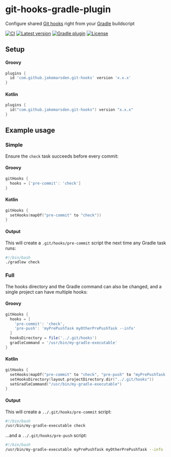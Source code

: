 # git-hooks-gradle-plugin

Configure shared [Git hooks][git-hooks] right from your [Gradle][gradle] buildscript

[![CI][workflow-ci-badge]][workflow-ci]
[![Latest version][latest-version-badge]][latest-version]
[![Gradle plugin][gradle-plugin-badge]][gradle-plugin]
[![License][license-badge]][license]

## Setup

#### Groovy

```groovy
plugins {
  id 'com.github.jakemarsden.git-hooks' version 'x.x.x'
}
```

#### Kotlin

```kotlin
plugins {
  id("com.github.jakemarsden.git-hooks") version "x.x.x"
}
```

## Example usage

### Simple

Ensure the `check` task succeeds before every commit:

#### Groovy

```groovy
gitHooks {
  hooks = ['pre-commit': 'check']
}
```

#### Kotlin

```kotlin
gitHooks {
  setHooks(mapOf("pre-commit" to "check"))
}
```

#### Output

This will create a `.git/hooks/pre-commit` script the next time any Gradle task runs:

```bash
#!/bin/bash
./gradlew check
```

### Full

The hooks directory and the Gradle command can also be changed, and a single project can have
multiple hooks:

#### Groovy

```groovy
gitHooks {
  hooks = [
    'pre-commit': 'check',
    'pre-push': 'myPrePushTask myOtherPrePushTask --info'
  ]
  hooksDirectory = file('../.git/hooks')
  gradleCommand = '/usr/bin/my-gradle-executable'
}
```

#### Kotlin

```kotlin
gitHooks {
  setHooks(mapOf("pre-commit" to "check", "pre-push" to "myPrePushTask myOtherPrePushTask --info"))
  setHooksDirectory(layout.projectDirectory.dir("../.git/hooks"))
  setGradleCommand("/usr/bin/my-gradle-executable")
}
```

#### Output

This will create a `../.git/hooks/pre-commit` script:

```bash
#!/bin/bash
/usr/bin/my-gradle-executable check
```

...and a `../.git/hooks/pre-push` script:

```bash
#!/bin/bash
/usr/bin/my-gradle-executable myPrePushTask myOtherPrePushTask --info
```

[git-hooks]: https://git-scm.com/book/en/v2/Customizing-Git-Git-Hooks
[gradle]: https://gradle.org/

[gradle-plugin]: https://plugins.gradle.org/plugin/com.github.jakemarsden.git-hooks
[gradle-plugin-badge]: https://img.shields.io/maven-metadata/v?label=gradle-plugin&metadataUrl=https%3A%2F%2Fplugins.gradle.org%2Fm2%2Fcom%2Fgithub%2Fjakemarsden%2Fgit-hooks-gradle-plugin%2Fmaven-metadata.xml
[latest-version]: https://github.com/jakemarsden/git-hooks-gradle-plugin/releases/latest
[latest-version-badge]: https://img.shields.io/github/v/tag/jakemarsden/git-hooks-gradle-plugin?color=blue&label=latest-version&sort=semver
[license]: https://github.com/jakemarsden/git-hooks-gradle-plugin/blob/master/LICENSE
[license-badge]: https://img.shields.io/github/license/jakemarsden/git-hooks-gradle-plugin
[workflow-ci]: https://github.com/jakemarsden/git-hooks-gradle-plugin/actions?query=workflow%3ACI
[workflow-ci-badge]: https://github.com/jakemarsden/git-hooks-gradle-plugin/workflows/CI/badge.svg

